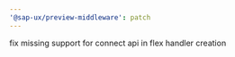 ```yaml
---
'@sap-ux/preview-middleware': patch
---
```


fix missing support for connect api in flex handler creation
